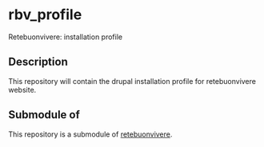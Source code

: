 rbv_profile
===========
Retebuonvivere: installation profile

Description
-----------
This repository will contain the drupal installation profile for retebuonvivere website.

Submodule of
------------
This repository is a submodule of [retebuonvivere][1].

[1]: https://github.com/fonzy85vr/retebuonvivere
